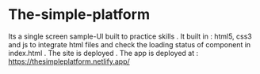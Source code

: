 # The-simple-platform
Its a single screen sample-UI built to practice skills . It built in : html5, css3 and js to integrate html files and check the loading status of component in index.html . The site is deployed . 
The app is deployed at : https://thesimpleplatform.netlify.app/
